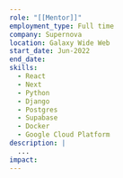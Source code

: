 ```yaml
---
role: "[[Mentor]]"
employment_type: Full time
company: Supernova
location: Galaxy Wide Web
start_date: Jun-2022
end_date: 
skills:
  - React
  - Next
  - Python
  - Django
  - Postgres
  - Supabase
  - Docker
  - Google Cloud Platform
description: |
  ...
impact:
---
```

